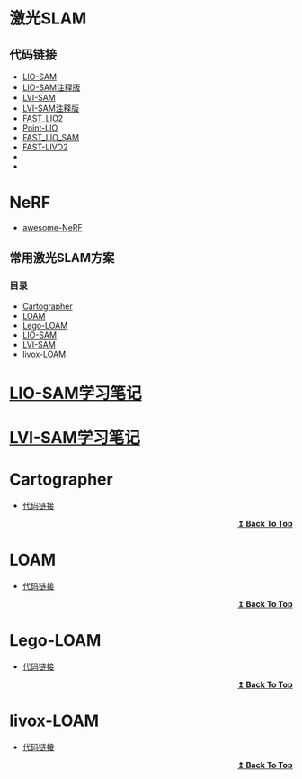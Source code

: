 # 激光SLAM

## 代码链接
* [LIO-SAM](https://github.com/TixiaoShan/LIO-SAM)
* [LIO-SAM注释版](https://github.com/smilefacehh/LIO-SAM-DetailedNote)
* [LVI-SAM](https://github.com/TixiaoShan/LVI-SAM)
* [LVI-SAM注释版](https://github.com/kvlton/LVI-SAM)
* [FAST_LIO2](https://github.com/hku-mars/FAST_LIO)
* [Point-LIO](https://github.com/hku-mars/Point-LIO)
* [FAST_LIO_SAM](https://github.com/kahowang/FAST_LIO_SAM)
* [FAST-LIVO2](https://github.com/hku-mars/FAST-LIVO2)
* []()
* []()


# NeRF

* [awesome-NeRF](https://github.com/DoongLi/awesome-Implicit-NeRF-SLAM)

## 常用激光SLAM方案

### 目录

* [Cartographer](#Cartographer)
* [LOAM](#LOAM)
* [Lego-LOAM](#Lego-LOAM)
* [LIO-SAM](#LIO-SAM学习笔记)
* [LVI-SAM](#LVI-SAM学习笔记)
* [livox-LOAM](#livox-LOAM)

# [LIO-SAM学习笔记](./LIO-SAM学习笔记.md)

# [LVI-SAM学习笔记](./LVI-SAM学习笔记.md)

# Cartographer
* [代码链接](https://github.com/cartographer-project/cartographer)

</details>
<div align="right">
    <b><a href="#目录">↥ Back To Top</a></b>
</div>

# LOAM
* [代码链接](https://github.com/HKUST-Aerial-Robotics/A-LOAM)

</details>
<div align="right">
    <b><a href="#目录">↥ Back To Top</a></b>
</div>

# Lego-LOAM
* [代码链接](https://github.com/RobustFieldAutonomyLab/LeGO-LOAM)

</details>
<div align="right">
    <b><a href="#目录">↥ Back To Top</a></b>
</div>

# livox-LOAM
* [代码链接](https://github.com/hku-mars/loam_livox)

</details>
<div align="right">
    <b><a href="#目录">↥ Back To Top</a></b>
</div>
